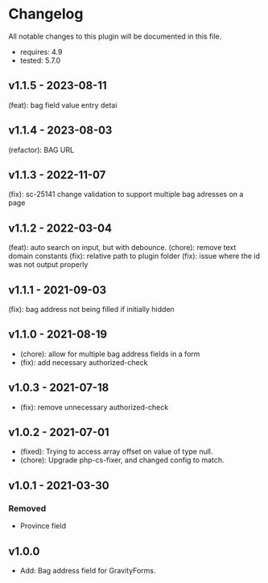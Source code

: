 # Changelog

All notable changes to this plugin will be documented in this file.

-   requires: 4.9
-   tested: 5.7.0

## v1.1.5 - 2023-08-11

(feat): bag field value entry detai

## v1.1.4 - 2023-08-03

(refactor): BAG URL

## v1.1.3 - 2022-11-07

(fix): sc-25141 change validation to support multiple bag adresses on a page

## v1.1.2 - 2022-03-04

(feat): auto search on input, but with debounce.
(chore): remove text domain constants
(fix): relative path to plugin folder
(fix): issue where the id was not output properly

## v1.1.1 - 2021-09-03

(fix): bag address not being filled if initially hidden

## v1.1.0 - 2021-08-19

-   (chore): allow for multiple bag address fields in a form
-   (fix): add necessary authorized-check

## v1.0.3 - 2021-07-18

-   (fix): remove unnecessary authorized-check

## v1.0.2 - 2021-07-01

-   (fixed): Trying to access array offset on value of type null.
-   (chore): Upgrade php-cs-fixer, and changed config to match.

## v1.0.1 - 2021-03-30

### Removed

-   Province field

## v1.0.0

-   Add: Bag address field for GravityForms.

